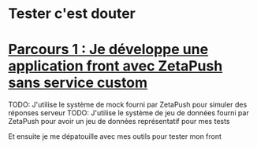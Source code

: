 # Tester c'est douter


# [Parcours 1 : Je développe une application front avec ZetaPush sans service custom](#parcours-1)


TODO: J'utilise le système de mock fourni par ZetaPush pour simuler des réponses serveur
TODO: J'utilise le système de jeu de données fourni par ZetaPush pour avoir un jeu de données représentatif pour mes tests

Et ensuite je me dépatouille avec mes outils pour tester mon front